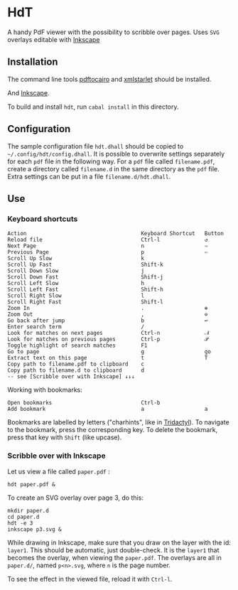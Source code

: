 HdT
===

A handy PdF viewer with the possibility to scribble over pages.
Uses `SVG` overlays editable with [Inkscape](https://inkscape.org/)

Installation
------------

The command line tools [pdftocairo](https://manpages.debian.org/bookworm/poppler-utils/pdftocairo.1.en.html) and
[xmlstarlet](https://en.wikipedia.org/wiki/XMLStarlet) should be installed.

And [Inkscape](https://inkscape.org/).

To build and install `hdt`, run `cabal install` in this directory.

Configuration
-------------

The sample configuration file `hdt.dhall` should be copied to `~/.config/hdt/config.dhall`.
It is possible to overwrite settings separately for each `pdf` file  in the following way.
For a `pdf` file called `filename.pdf`, create a directory called `filename.d` in the same directory as the `pdf` file.
Extra settings can be put in a file  `filename.d/hdt.dhall`.

Use
---

### Keyboard shortcuts


    Action                                    Keyboard Shortcut   Button
    Reload file                               Ctrl-l              ↺
    Next Page                                 n                   ⇨
    Previous Page                             p                   ⇦
    Scroll Up Slow                            k
    Scroll Up Fast                            Shift-k
    Scroll Down Slow                          j
    Scroll Down Fast                          Shift-j
    Scroll Left Slow                          h
    Scroll Left Fast                          Shift-h
    Scroll Right Slow                         l
    Scroll Right Fast                         Shift-l
    Zoom In                                   .                   ⊕
    Zoom Out                                  ,                   ⊖
    Go back after jump                        b                   ↩
    Enter search term                         /
    Look for matches on next pages            Ctrl-n              𝒩
    Look for matches on previous pages        Ctrl-p              𝒫
    Toggle highlight of search matches        F1
    Go to page                                g                   go
    Extract text on this page                 t                   T
    Copy path to filename.pdf to clipboard    c
    Copy path to filename.d to clipboard      d
    -- see [Scribble over with Inkscape] ↓↓↓

Working with bookmarks:

    Open bookmarks                            Ctrl-b
    Add bookmark                              a                   a

Bookmarks are labelled by letters ("charhints", like in [Tridactyl](https://addons.mozilla.org/en-US/firefox/addon/tridactyl-vim/)).
To navigate to the bookmark, press the corresponding key. To delete the bookmark, press that key with `Shift` (like upcase).

### Scribble over with Inkscape

Let us view a file called `paper.pdf` :

    hdt paper.pdf &

To create an SVG overlay over page 3, do this:

    mkdir paper.d
    cd paper.d
    hdt -e 3
    inkscape p3.svg &

While drawing in Inkscape, make sure that you draw on the layer with the id: `layer1`. This should be automatic, just double-check.
It is the `layer1` that becomes the overlay, when viewing the `paper.pdf`.
The overlays are all in `paper.d/`, named `p<n>.svg`, where `n` is the page number.

To see the effect in the viewed file, reload it with `Ctrl-l`.
